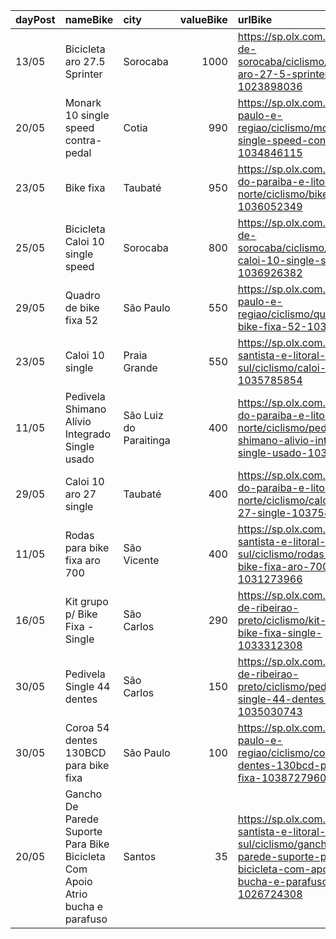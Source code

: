 | dayPost   | nameBike                                                                      | city                   |   valueBike | urlBike                                                                                                                                                |
|:----------|:------------------------------------------------------------------------------|:-----------------------|------------:|:-------------------------------------------------------------------------------------------------------------------------------------------------------|
| 13/05     | Bicicleta aro 27.5 Sprinter                                                   | Sorocaba               |        1000 | https://sp.olx.com.br/regiao-de-sorocaba/ciclismo/bicicleta-aro-27-5-sprinter-1023898036                                                               |
| 20/05     | Monark 10 single speed contra-pedal                                           | Cotia                  |         990 | https://sp.olx.com.br/sao-paulo-e-regiao/ciclismo/monark-10-single-speed-contra-pedal-1034846115                                                       |
| 23/05     | Bike fixa                                                                     | Taubaté                |         950 | https://sp.olx.com.br/vale-do-paraiba-e-litoral-norte/ciclismo/bike-fixa-1036052349                                                                    |
| 25/05     | Bicicleta Caloi 10 single speed                                               | Sorocaba               |         800 | https://sp.olx.com.br/regiao-de-sorocaba/ciclismo/bicicleta-caloi-10-single-speed-1036926382                                                           |
| 29/05     | Quadro de bike fixa 52                                                        | São Paulo              |         550 | https://sp.olx.com.br/sao-paulo-e-regiao/ciclismo/quadro-de-bike-fixa-52-1030314128                                                                    |
| 23/05     | Caloi 10 single                                                               | Praia Grande           |         550 | https://sp.olx.com.br/baixada-santista-e-litoral-sul/ciclismo/caloi-10-single-1035785854                                                               |
| 11/05     | Pedivela Shimano Alívio Integrado Single usado                                | São Luiz do Paraitinga |         400 | https://sp.olx.com.br/vale-do-paraiba-e-litoral-norte/ciclismo/pedivela-shimano-alivio-integrado-single-usado-1031290117                               |
| 29/05     | Caloi 10 aro 27 single                                                        | Taubaté                |         400 | https://sp.olx.com.br/vale-do-paraiba-e-litoral-norte/ciclismo/caloi-10-aro-27-single-1037584017                                                       |
| 11/05     | Rodas para bike fixa aro 700                                                  | São Vicente            |         400 | https://sp.olx.com.br/baixada-santista-e-litoral-sul/ciclismo/rodas-para-bike-fixa-aro-700-1031273966                                                  |
| 16/05     | Kit grupo p/ Bike Fixa - Single                                               | São Carlos             |         290 | https://sp.olx.com.br/regiao-de-ribeirao-preto/ciclismo/kit-grupo-p-bike-fixa-single-1033312308                                                        |
| 30/05     | Pedivela Single 44 dentes                                                     | São Carlos             |         150 | https://sp.olx.com.br/regiao-de-ribeirao-preto/ciclismo/pedivela-single-44-dentes-1035030743                                                           |
| 30/05     | Coroa 54 dentes 130BCD para bike fixa                                         | São Paulo              |         100 | https://sp.olx.com.br/sao-paulo-e-regiao/ciclismo/coroa-54-dentes-130bcd-para-bike-fixa-1038727960                                                     |
| 20/05     | Gancho De Parede Suporte Para Bike Bicicleta Com Apoio Atrio bucha e parafuso | Santos                 |          35 | https://sp.olx.com.br/baixada-santista-e-litoral-sul/ciclismo/gancho-de-parede-suporte-para-bike-bicicleta-com-apoio-atrio-bucha-e-parafuso-1026724308 |
